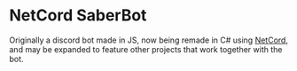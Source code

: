 # NetCord SaberBot

Originally a discord bot made in JS, now being remade in C# using [NetCord](https://netcord.dev/), and may be expanded to feature other projects that work together with the bot.
